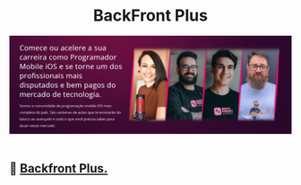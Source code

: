 <h1 align="center">
       BackFront Plus
</h1>

<div align="center">
       <img src="./images/backfrontplusimage.png"/>
</div>

</br>

## 🚀 [Backfront Plus.](https://backfront.com.br/backfrontplus/)
